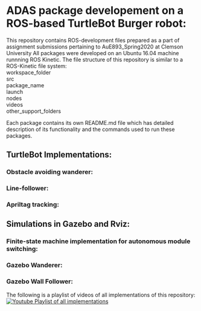 # ADAS package developement on a ROS-based TurtleBot Burger robot:
This repository contains ROS-development files prepared as a part of assignment submissions pertaining to AuE893_Spring2020 at Clemson University
All packages were developed on an Ubuntu 16.04 machine runnning ROS Kinetic.
The file structure of this repository is similar to a ROS-Kinetic file system:<br />
workspace_folder    <br />
  src               <br />
    package_name    <br />
      launch        <br />
      nodes         <br />
      videos        <br />
      other_support_folders     <br />
      

Each package contains its own README.md file which has detailed description of its functionality and the commands used to run these packages.

## TurtleBot Implementations: 

### Obstacle avoiding wanderer: 

### Line-follower: 

### Apriltag tracking:

## Simulations in Gazebo and Rviz:

### Finite-state machine implementation for autonomous module switching: 

### Gazebo Wanderer: 

### Gazebo Wall Follower: 




The following is a playlist of videos of all implementations of this repository: 
[![Youtube Playlist of all implementations](https://img.youtube.com/vi/Dy0TMgzS2A0/0.jpg)](http://www.youtube.com/watch?v=Knvnb4CIv_g&list=PLmd0PUITvcObZ9FKlgNsXS9QySAe4zX3U)
